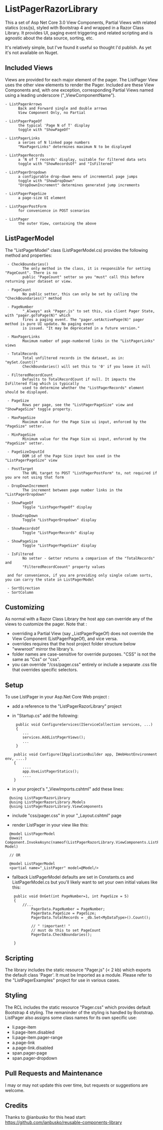 # ListPagerRazorLibrary

This a set of Asp Net Core 3.0 View Components, Partial Views with related statics (css/js), styled with Bootstrap 4 
and wrapped in a Razor Class Library. It provides UI, paging event triggering and related scripting and is agnostic
about the data source, sorting, etc. 

It's relatively simple, but I've found it useful so thought I'd publish. As yet it's not available on Nuget. 

## Included Views

Views are provided for each major element of the pager. The ListPager View uses the other view elements to render the Pager. 
Included are these View Components and, with one exception, corresponding Partial Views named using a leading underscore ("\_ViewComponentName").
        
    - ListPagerArrows
          Back and Forward single and double arrows 
          View Component Only, no Partial

    - ListPagerPageOf
          the typical 'Page N of T' display
          toggle with "ShowPageOf"

    - ListPagerLinks
          a series of N linked page numbers
          "MaxPagerLinks" determines maximum N to be displayed

    - ListPagerRecords
          a 'N of T records' display, suitable for filtered data sets 
          toggle with "ShowRecordsOf" and "IsFiltered"

    - ListPagerDropdown
          a configurable drop-down menu of incremental page jumps
          toggle with "ShowDropDown"
          "DropDownIncrement" determines generated jump increments

    - ListPagerPageSize
          a page-size UI element

    - ListPagerPostForm
          for convenience in POST scenarios

    - ListPager
          the outer View, containing the above 

## ListPagerModel

The "ListPagerModel" class (ListPagerModel.cs) provides the following method and properties:

     - CheckBoundaries()
            The only method in the class, it is responsible for setting "PageCount". There is no 
            public "PageCount" setter so you "must" call this before returning your dataset or view.
            
     - PageCount 
            No public setter, this can only be set by calling the "CheckBoundaries()" method 

     - PageNumber 
            "_Always" ask "Pager.js" to set this, via client Pager State, with "pager.goToPage(N)" which 
            fires a paging event. The "pager.setActivePage(N)" pager method is pure UI update. No paging event 
            is issued. "It may be deprecated in a future version."

     - MaxPagerLinks 
            Maximum number of page-numbered links in the "ListPagerLinks" views

     - TotalRecords
            Total unfiltered records in the dataset, as in: "mySet.Count()"
            CheckBoundaries() will set this to '0' if you leave it null

     - FilteredRecordCount 
            Defaults to TotalRecordCount if null. It impacts the IsFiltered flag which is typically
            used to determine whether the "ListPagerRecords" element should be displayed.

     - PageSize
            Rows per page, see the "ListPagerPageSize" view and "ShowPageSize" toggle property.

     - MaxPageSize
            Maximum value for the Page Size ui input, enforced by the "PageSize" setter.

     - MinPageSize
            Minimum value for the Page Size ui input, enforced by the "PageSize" setter.

     - PageSizeInputId 
            DOM id of the Page Size input box used in the "ListPagerPageSize" view

     - PostTarget
            The URL target to POST "ListPagerPostForm" to, not required if you are not using that form
            
     - DropDownIncrement
            The increment between page number links in the "ListPagerDropdown"
            
     - ShowPageOf
            Toggle "ListPagerPageOf" display

     - ShowDropDown
            Toggle "ListPagerDropdown" display

     - ShowRecordsOf
            Toggle "ListPagerRecords" display

     - ShowPageSize
            Toggle "ListPagerPageSize" display

     - IsFiltered 
            No setter - Getter returns a comparison of the "TotalRecords" and 
            "FilteredRecordCoount" property values

     and for convenience, if you are providing only single column sorts, you can carry the state in ListPagerModel
     
     - SortDirection
     - SortColumn

## Customizing

As normal with a Razor Class Library the host app can override any of the views to customize the pager. Note that : 

- overriding a Partial View (say _ListPagerPageOf) does not override the View Component (ListPagerPageOf), and vice versa.
- overrides requires that the host project folder structure below "wwwroot" mirror the library's.
- folder names are case-sensitive for override purposes. "CSS" is not the same as "Css" or "css".
- you can override "/css/pager.css" entirely or include a separate .css file that overrides specific selectors.

## Setup

To use ListPager in your Asp.Net Core Web project :

- add a reference to the "ListPagerRazorLibrary" project

- in "Startup.cs" add the following:

```    
     public void ConfigureServices(IServiceCollection services, ...)
     {
        ...
        services.AddListPagerViews();
        ...
     }

    public void Configure(IApplicationBuilder app, IWebHostEnvironment env, ....)
    {
        ....
        app.UseListPagerStatics();
        ....
    }
```

- in your project's "\_ViewImports.cshtml" add these lines:

```
  @using ListPagerRazorLibrary
  @using ListPagerRazorLibrary.Models
  @using ListPagerRazorLibrary.ViewComponents
```

- include "css/pager.css" in your "\_Layout.cshtml" page

- render ListPager in your view like this:

```
  @model ListPagerModel
  @await Component.InvokeAsync(nameof(ListPagerRazorLibrary.ViewComponents.ListPager), Model)
  
  // OR
   
  @model ListPagerModel
  <partial name="_ListPager" model=@Model/>
```

- fallback ListPagerModel defaults are set in Constants.cs and ListPagerModel.cs but you'll likely want to set your own initial values like this:

```
    public void OnGet(int PageNumber=1, int PageSize = 5)
    {
        //...
            PagerData.PageNumber = PageNumber;
            PagerData.PageSize = PageSize;
            PagerData.TotalRecords = _db.Set<MyDataType>().Count();
            
            // " !important! " 
            // must do this to set PageCount
            PagerData.CheckBoundaries();  

    }
```

## Scripting

The library includes the static resource "Pager.js" (< 2 kb) which exports the default class 'Pager'. It must be Imported as a module.
Please refer to the "ListPagerExamples" project for use in various cases.

## Styling

The RCL includes the static resource "Pager.css" which provides default Bootstrap 4 styling. The remaninder of the styling is handled by Bootstrap. 
ListPager also assigns some class names for its own specific use:

- li.page-item
- li.page-item.disabled
- li.page-item.pager-range
- a.page-link
- a.page-link.disabled
- span.pager-page
- span.pager-dropdown

## Pull Requests and Maintenance 

I may or may not update this over time, but requests or suggestions are welcome.

## Credits

Thanks to @ianbusko for this head start: https://github.com/ianbusko/reusable-components-library
